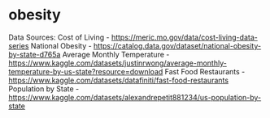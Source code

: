# obesity


Data Sources:
Cost of Living - https://meric.mo.gov/data/cost-living-data-series
National Obesity - https://catalog.data.gov/dataset/national-obesity-by-state-d765a
Average Monthly Temperature - https://www.kaggle.com/datasets/justinrwong/average-monthly-temperature-by-us-state?resource=download
Fast Food Restaurants - https://www.kaggle.com/datasets/datafiniti/fast-food-restaurants
Population by State - https://www.kaggle.com/datasets/alexandrepetit881234/us-population-by-state


